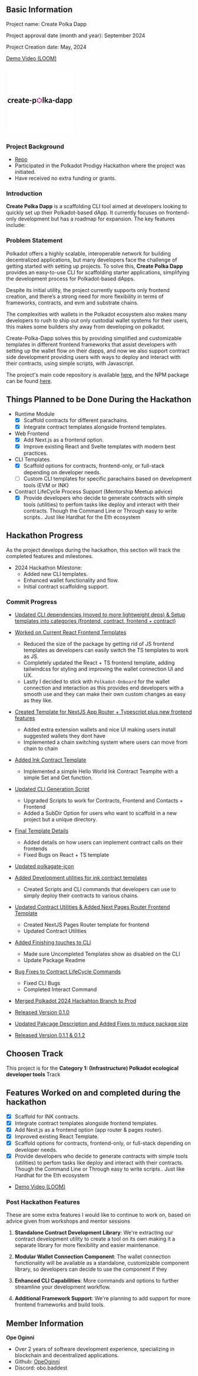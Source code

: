 ## Basic Information

Project name: Create Polka Dapp

Project approval date (month and year): September 2024

Project Creation date: May, 2024

[Demo Video (LOOM)](https://www.loom.com/share/a3b65bf8b5f34e9bb6dbf363dc590c68?sid=e1f71081-60cc-457a-addf-ed2beec2437a)

<img src="./docs/create-polka-dapp.png" height="180" width="180" />

### Project Background

- [Repo](https://github.com/OpeOginni/create-polka-dapp)
- Participated in the Polkadot Prodigy Hackathon where the project was initiated.
- Have received no extra funding or grants.

### Introduction

**Create Polka Dapp** is a scaffolding CLI tool aimed at developers looking to quickly set up their Polkadot-based dApp. It currently focuses on frontend-only development but has a roadmap for expansion. The key features include:

### Problem Statement

Polkadot offers a highly scalable, interoperable network for building decentralized applications, but many developers face the challenge of getting started with setting up projects. To solve this, **Create Polka Dapp** provides an easy-to-use CLI for scaffolding starter applications, simplifying the development process for Polkadot-based dApps.

Despite its initial utility, the project currently supports only frontend creation, and there’s a strong need for more flexibility in terms of frameworks, contracts, and evm and substrate chains.

The complexities with wallets in the Polkadot ecosystem also makes many developers to rush to ship out only custodial wallet systems for their users, this makes some builders shy away from developing on polkadot.

Create-Polka-Dapp solves this by providing simplified and customizable templates in different frontend frameworks that assist developers with setting up the wallet flow on their dapps, and now we also support contract side development providing users with ways to deploy and interact with their contracts, using simple scripts, with Javascript.

The project's main code repository is available [here](https://github.com/OpeOginni/create-polka-dapp/tree/polkadot-2024-hackathon), and the NPM package can be found [here](https://www.npmjs.com/package/create-polka-dapp).

## Things Planned to be Done During the Hackathon

- Runtime Module
  - [x] Scaffold contracts for different parachains.
  - [x] Integrate contract templates alongside frontend templates.
- Web Frontend
  - [x] Add Next.js as a frontend option.
  - [x] Improve existing React and Svelte templates with modern best practices.
- CLI Templates
  - [x] Scaffold options for contracts, frontend-only, or full-stack depending on developer needs.
  - [ ] Custom CLI templates for specific parachains based on development tools (EVM or INK)
- Contract LifeCycle Process Support (Mentorship Meetup advice)
  - [x] Provide developers who decide to generate contracts with simple tools (utilities) to perfom tasks like deploy and interact with their contracts. Though the Command Line or Through easy to write scripts.. Just like Hardhat for the Eth ecosystem

## Hackathon Progress

As the project develops during the hackathon, this section will track the completed features and milestones.

- 2024 Hackathon Milestone:
  - Added new CLI templates.
  - Enhanced wallet functionality and flow.
  - Initial contract scaffolding support.

### Commit Progress

- [Updated CLI dependencies (moved to more lightweight deps) & Setup templates into categories (frontend, contract, frontend + contract)](https://github.com/OpeOginni/create-polka-dapp/commit/13d0a79bab110845b73aec3310b9bb8c80ccf43a)

- [Worked on Current React Frontend Templates](https://github.com/OpeOginni/create-polka-dapp/commit/c1b479e8be1353d0c641227a4243969dd50f3764)

  - Reduced the size of the package by getting rid of JS frontend templates as developers can easily switch the TS templates to work as JS.
  - Completely updated the React + TS frontend template, adding tailwindcss for styling and improving the wallet connection UI and UX.
  - Lastly I decided to stick with `Polkadot-Onboard` for the wallet connection and interaction as this provides end developers with a smooth use and they can make their own custom changes as easy as they like.

- [Created Template for NextJS App Router + Typescript plus new frontend features](https://github.com/OpeOginni/create-polka-dapp/commit/b6d627b0e6cba04f3762b571601f5de9ebfc5189)

  - Added extra extension wallets and nice UI making users install suggested wallets they dont have
  - Implemented a chain switching system where users can move from chain to chain

- [Added Ink Contract Template](https://github.com/OpeOginni/create-polka-dapp/commit/3f971c3edb1c8f85294f5d26f8244e6ae4589ed3)

  - Implemented a simple Hello World Ink Contract Teamplte with a simple Set and Get function.

- [Updated CLI Generation Script](https://github.com/OpeOginni/create-polka-dapp/commit/13a426a0d01c7e2b8fc609784b24e9ff6297fd85)

  - Upgraded Scripts to work for Contracts, Frontend and Contacts + Frontend
  - Added a SubDir Option for users who want to scaffold in a new project but a unique directory.

- [Final Template Details](https://github.com/OpeOginni/create-polka-dapp/commit/2467a9b492be91d8f5a4c915d10fd0c64c26aa81)

  - Added details on how users can implement contract calls on their frontends
  - Fixed Bugs on React + TS template

- [Updated polkagate-icon](https://github.com/OpeOginni/create-polka-dapp/commit/f64218e0d6f169dac6d403d95bea265905db8505)

- [Added Development utilities for ink contract templates](https://github.com/OpeOginni/create-polka-dapp/commit/50fe3b9f2eab7c083d897bae0e8fbe4e0d28a47b)

  - Created Scripts and CLI commands that developers can use to simply deploy their contracts to various chains.

- [Updated Contract Utilities & Added Next Pages Router Frontend Template](https://github.com/OpeOginni/create-polka-dapp/commit/4868bcd5fdba3aa111cf0396abde54732e05220e)

  - Created NextJS Pages Router template for frontend
  - Updated Contract Utilities

- [Added Finishing touches to CLI](https://github.com/OpeOginni/create-polka-dapp/commit/4c1abb465ff1614ef8a130b2cc5d77ee71cecc8e)

  - Made sure Uncompleted Templates show as disabled on the CLI
  - Update Package Readme

- [Bug Fixes to Contract LifeCycle Commands](https://github.com/OpeOginni/create-polka-dapp/commit/6f21a19f6b70ca8f39dc8ead5e1bbb0b0613695d)

  - Fixed CLI Bugs
  - Completed Interact Command

- [Merged Polkadot 2024 Hackahton Branch to Prod](https://github.com/OpeOginni/create-polka-dapp/pull/1)

- [Released Version 0.1.0](https://www.npmjs.com/package/create-polka-dapp)

- [Updated Pakcage Description and Added Fixes to reduce package size](https://github.com/OpeOginni/create-polka-dapp/commit/28d5915c54873af1032abcac8c80d87b9abe88db)

- [Released Version 0.1.1 & 0.1.2](https://github.com/OpeOginni/create-polka-dapp/commit/3fb57a2a6b024db07f473aedcb2ddc3097931d98)

## Choosen Track

This project is for the **Category 1: (Infrastructure) Polkadot ecological developer tools** Track

## Features Worked on and completed during the hackathon

- [x] Scaffold for INK contracts.
- [x] Integrate contract templates alongside frontend templates.
- [x] Add Next.js as a frontend option (app router & pages router).
- [x] Improved existing React Template.
- [x] Scaffold options for contracts, frontend-only, or full-stack depending on developer needs.
- [x] Provide developers who decide to generate contracts with simple tools (utilities) to perfom tasks like deploy and interact with their contracts. Though the Command Line or Through easy to write scripts.. Just like Hardhat for the Eth ecosystem

<!-- - [Pitch Deck](https://github.com/OpeOginni/create-polka-dapp/tree/polkadot-2024-hackathon) -> will be updated -->

- [Demo Video (LOOM)](https://www.loom.com/share/a3b65bf8b5f34e9bb6dbf363dc590c68?sid=e1f71081-60cc-457a-addf-ed2beec2437a)

### Post Hackathon Features

These are some extra features I would like to continue to work on, based on advice given from workshops and mentor sessions

1. **Standalone Contract Development Library**: We're extracting our contract development utility to create a tool on its own making it a separate library for more flexibility and easier maintenance.

2. **Modular Wallet Connection Component**: The wallet connection functionality will be available as a standalone, customizable component library, so developers can decide to use the component if they

3. **Enhanced CLI Capabilities**: More commands and options to further streamline your development workflow.

4. **Additional Framework Support**: We're planning to add support for more frontend frameworks and build tools.

## Member Information

**Ope Oginni**

- Over 2 years of software development experience, specializing in blockchain and decentralized applications.
- Github: [OpeOginni](https://github.com/OpeOginni)
- Discord: obo.baddest
